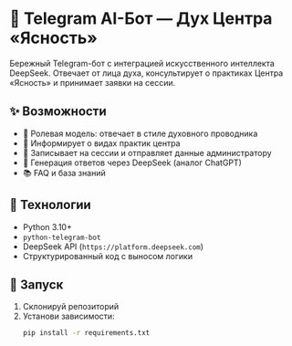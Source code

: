 # 🤖 Telegram AI-Бот — Дух Центра «Ясность»

Бережный Telegram-бот с интеграцией искусственного интеллекта DeepSeek. Отвечает от лица духа, консультирует о практиках Центра «Ясность» и принимает заявки на сессии.

## ✨ Возможности

- 🌿 Ролевая модель: отвечает в стиле духовного проводника
- 🧘 Информирует о видах практик центра
- 📩 Записывает на сессии и отправляет данные администратору
- 🧠 Генерация ответов через DeepSeek (аналог ChatGPT)
- 📚 FAQ и база знаний

## 🔧 Технологии

- Python 3.10+
- `python-telegram-bot`
- DeepSeek API (`https://platform.deepseek.com`)
- Структурированный код с выносом логики

## 🚀 Запуск

1. Склонируй репозиторий
2. Установи зависимости:
   ```bash
   pip install -r requirements.txt